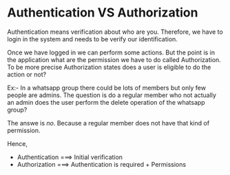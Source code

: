 # Authentication VS Authorization

Authentication means verification about who are you. Therefore, we have to login in the system and needs to be verify our identification.

Once we have logged in we can perform some actions. But the point is in the application what are the permission we have to do called Authorization. To be more precise Authorization states does a user is eligible to do the action or not?

Ex:- In a whatsapp group there could be lots of members but only few people are admins. The question is do a regular member who not actually an admin does the user perform the delete operation of the whatsapp group?

The answe is _no_. Because a regular member does not have that kind of permission.

Hence,

- Authentication ===> Initial verification
- Authorization ===> Authentication is required + Permissions
